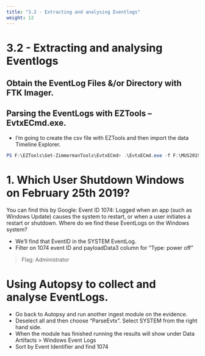 ```yaml
---
title: "3.2 - Extracting and analysing Eventlogs"
weight: 12
---
```


# 3.2 - Extracting and analysing Eventlogs

## Obtain the EventLog Files &/or Directory with FTK Imager.



## Parsing the EventLogs with EZTools – EvtxECmd.exe.
* I’m going to create the csv file with EZTools and then import the data Timeline Explorer.

```PowerShell
PS F:\EZTools\Get-ZimmermanTools\EvtxECmd> .\EvtxECmd.exe -f F:\MUS2019CTF\Exported\EventLogs\System.evtx --csv "F:\MUS2019CTF\" --csvf system_evtlogs.csv
```



 # 1. Which User Shutdown Windows on February 25th 2019?

You can find this by Google: Event ID 1074: Logged when an app (such as Windows Update) causes the system to restart, or when a user initiates a restart or shutdown.
Where do we find these EventLogs on the Windows system?
* We’ll find that EventID in the SYSTEM EventLog.
* Filter on 1074 event ID and payloadData3 column for “Type: power off”

> Flag: Administrator
>

# Using Autopsy to collect and analyse EventLogs.
* Go back to Autopsy and run another ingest module on the evidence.
* Deselect all and then choose “ParseEvtx”. Select SYSTEM from the right hand side.
* When the module has finished running the results will show under Data Artifacts > Windows Event Logs
* Sort by Event Identifier and find 1074